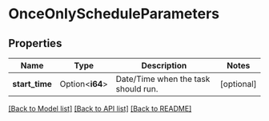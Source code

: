 # OnceOnlyScheduleParameters

## Properties

Name | Type | Description | Notes
------------ | ------------- | ------------- | -------------
**start_time** | Option<**i64**> | Date/Time when the task should run. | [optional]

[[Back to Model list]](../README.md#documentation-for-models) [[Back to API list]](../README.md#documentation-for-api-endpoints) [[Back to README]](../README.md)


